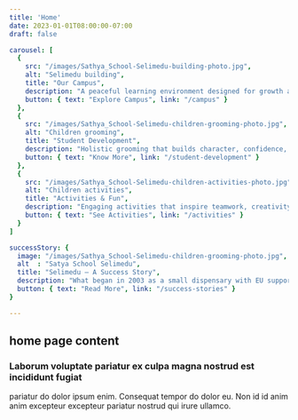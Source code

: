 ```yaml
---
title: 'Home'
date: 2023-01-01T08:00:00-07:00
draft: false

carousel: [
  { 
    src: "/images/Sathya_School-Selimedu-building-photo.jpg", 
    alt: "Selimedu building",
    title: "Our Campus",
    description: "A peaceful learning environment designed for growth and creativity.",
    button: { text: "Explore Campus", link: "/campus" }
  },
  { 
    src: "/images/Sathya_School-Selimedu-children-grooming-photo.jpg", 
    alt: "Children grooming",
    title: "Student Development",
    description: "Holistic grooming that builds character, confidence, and values.",
    button: { text: "Know More", link: "/student-development" }
  },
  { 
    src: "/images/Sathya_School-Selimedu-children-activities-photo.jpg", 
    alt: "Children activities",
    title: "Activities & Fun",
    description: "Engaging activities that inspire teamwork, creativity, and joy.",
    button: { text: "See Activities", link: "/activities" }
  }
]

successStory: {
  image: "/images/Sathya_School-Selimedu-children-grooming-photo.jpg",
  alt  : "Satya School Selimedu",
  title: "Selimedu – A Success Story",
  description: "What began in 2003 as a small dispensary with EU support has today transformed into **Satya School**, a socio-educational space caring for over 50 children with special needs in Selimedu village.",
  button: { text: "Read More", link: "/success-stories" }
}

---
```


## home page content

### Laborum voluptate pariatur ex culpa magna nostrud est incididunt fugiat
pariatur do dolor ipsum enim. Consequat tempor do dolor eu. Non id id anim anim
excepteur excepteur pariatur nostrud qui irure ullamco.

